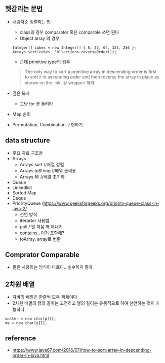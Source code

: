 ## 헷갈리는 문법
- 내림차순 정렬하는 법
  - class의 경우 comparator 혹은 comparble 쓰면 된다
  - Object array 의 경우
  ```
  Integer[] cubes = new Integer[] { 8, 27, 64, 125, 256 };
  Arrays.sort(cubes, Collections.reverseOrder());
  ```
  - 근데 primitive type의 경우
  > The only way to sort a primitive array in descending order is first to sort it in ascending order and then reverse the array in place as shown on the link.
  걍 wrapper 해라

- 깊은 복사
  - 그냥 for 문 돌려라 
- Map 순회 
- Permutation, Combination 구현하기
## data structure
- 주요 자료 구조들
- Arrays
  - Arrays.sort //배열 정렬
  - Arrays.toString //배열 출력용
  - Arrays.fill //배열 초기화
- Queue
- Linkedlist
- Sorted Map
- Deque
- PriorityQueue /https://www.geeksforgeeks.org/priority-queue-class-in-java-2/
  - 선언 방식
  - iterartor 사용법
  - poll / 맨 처음 꺼 꺼내기
  - contains , 이거 포함해?
  - toArray, array로 변환
  
## Comprator Comparable 
- 둘은 사용하는 방식이 다르다.. 실수하지 말자

## 2차원 배열
- 자바의 배열은 한줄씩 모두 객체이다
- 2차원 배열의 행의 길이는 고정하고 열의 길이는 유동적으로 하여 선언하는 것이 가능하다
```
master = new char[p][];
me = new char[q][];
```

## reference
- https://www.java67.com/2016/07/how-to-sort-array-in-descending-order-in-java.html

